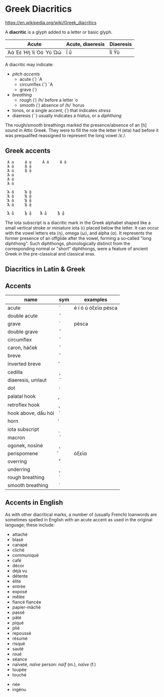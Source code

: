 # Greek Diacritics

https://en.wikipedia.org/wiki/Greek_diacritics


A **diacritic** is a glyph added to a letter or basic glyph.


Acute                | Acute, diaeresis | Diaeresis
---------------------|------------------|---------
Άά Έέ Ήή Ίί Όό Ύύ Ώώ | ΐ ΰ              | Ϊϊ Ϋϋ



A diacritic may indicate:
- *pitch accents*
  - acute (´) ´A
  - circumflex (ˆ) ˆA
  - grave (`)
- *breathing*
  - rough  (῾) /h/ before a letter   ῾o
  - smooth (᾿) absence of /h/        ᾿horus
- tonos, or a single accent, (΄) that indicates *stress*
- diaeresis (¨) usually indicates a *hiatus*, or a *diphthong*


The rough/smooth breathings marked the presence/absence of an [h] sound in Attic Greek. They were to fill the role the letter Η (eta) had before it was prequalifed reassigned to represent the long vowel /ɛː/.


## Greek accents

```
 A α     ᾼ ᾳ     Ᾱ ᾱ     Ᾰ ᾰ    
 Ἁ ἁ     ᾉ ᾁ
 Ἀ ἀ     ᾈ ᾀ
 Ά ά    
 Ά ά   
 Ὰ ὰ    

 Ἃ ἃ     ᾋ ᾃ
 Ἄ ἄ     ᾌ ᾄ
 Ἂ ἂ     ᾊ ᾂ
 Ἅ ἅ     ᾍ ᾅ

 Ἇ ἇ     ᾏ ᾇ    Ἆ ἆ     ᾎ ᾆ    
```

The iota subscript is a diacritic mark in the Greek alphabet shaped like a small vertical stroke or miniature iota ⟨ι⟩ placed below the letter. It can occur with the vowel letters eta ⟨η⟩, omega ⟨ω⟩, and alpha ⟨α⟩. It represents the former presence of an offglide after the vowel, forming a so‐called "long diphthong". Such diphthongs, phonologically distinct from the corresponding normal or "short" diphthongs, were a feature of ancient Greek in the pre-classical and classical eras.


## Diacritics in Latin & Greek

## Accents


 name                | sym | examples   
---------------------|-----|------------
 acute               | ´   | é í ó ú  ὀξεῖα pésca 
 double acute        |   ˝ |            
 grave               | `   | pèsca
 double grave        |    ̏ |            
 circumflex          | ˆ   |            
 caron, háček        |   ˇ |            
 breve               | ˘   |            
 inverted breve      |   ̑  |            
 cedilla             | ¸   |            
 diaeresis, umlaut   | ¨   |            
 dot                 | ·   |            
 palatal hook        | ̡    |            
 retroflex hook      |   ̢  |            
 hook above, dấu hỏi | ̉    |            
 horn                |   ̛  |            
 iota subscript      |  ͅ   |            
 macron              |   ˉ |            
 ogonek, nosinė      |   ˛ |            
 perispomene         |  ͂   | ὀξεῖα
 overring            |  ˚  |            
 underring           |   ˳ |            
 rough breathing     | ῾   |            
 smooth breathing    |   ᾿ |            



## Accents in English
As with other diacritical marks, a number of (usually French) loanwords are sometimes spelled in English with an acute accent as used in the original language; these include:

- attaché
- blasé
- canapé
- cliché
- communiqué
- café
- décor
- déjà vu
- détente
- élite
- entrée
- exposé
- mêlée
- fiancé  fiancée
- papier-mâché
- passé
- pâté
- piqué
- plié
- repoussé
- résumé
- risqué
- sauté
- roué
- séance
- naïveté, *naïve* person: *naïf* (m.), *naïve* (f.)
- toupée
- touché
+ née
+ ingénu
